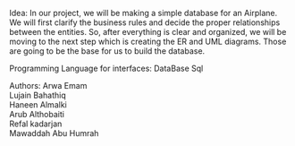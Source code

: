 Idea:
 In our project, we will be making a simple
 database for an Airplane. We will first clarify
 the business rules and decide the proper
 relationships between the entities. So, after
 everything is clear and organized, we will be
 moving to the next step which is creating the ER
 and UML diagrams. Those are going to be the
 base for us to build the database.
 
 Programming Language for interfaces:
 DataBase
 Sql
 
Authors:
Arwa Emam           
Lujain Bahathiq                 
Haneen Almalki                 
Arub Althobaiti                  
Refal kadarjan                  
Mawaddah Abu Humrah
